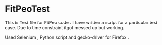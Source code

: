 # FitPeoTest
This is Test file for FitPeo code .
I have written a script for a particular test case. Due to time constraint itgot messed up but working.

Used Selenium , Python script and gecko-driver for Firefox .
